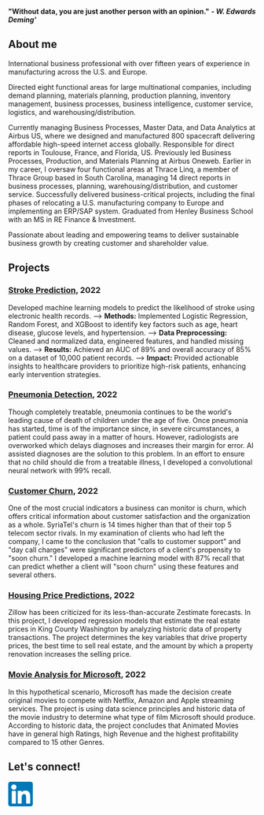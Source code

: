 **"Without data, you are just another person with an opinion."** ***- W. Edwards Deming'***

## About me
International business professional with over fifteen years of experience in manufacturing across the U.S. and Europe.

Directed eight functional areas for large multinational companies, including demand planning, materials planning, production planning, inventory management, business processes, business intelligence, customer service, logistics, and warehousing/distribution.

Currently managing Business Processes, Master Data, and Data Analytics at Airbus US, where we designed and manufactured 800 spacecraft delivering affordable high-speed internet access globally. Responsible for direct reports in Toulouse, France, and Florida, US. Previously led Business Processes, Production, and Materials Planning at Airbus Oneweb. 
Earlier in my career, I oversaw four functional areas at Thrace Linq, a member of Thrace Group based in South Carolina, managing 14 direct reports in business processes, planning, warehousing/distribution, and customer service. 
Successfully delivered business-critical projects, including the final phases of relocating a U.S. manufacturing company to Europe and implementing an ERP/SAP system. 
Graduated from Henley Business School with an MS in RE Finance & Investment.

Passionate about leading and empowering teams to deliver sustainable business growth by creating customer and shareholder value.

## Projects

### [Stroke Prediction](https://github.com/schoremis/Phase_5_Project-S.Choremis), 2022
Developed machine learning models to predict the likelihood of stroke using electronic health records.
--> **Methods:** Implemented Logistic Regression, Random Forest, and XGBoost to identify key factors such as age, heart disease, glucose levels, and hypertension.
--> **Data Preprocessing:** Cleaned and normalized data, engineered features, and handled missing values.
--> **Results:** Achieved an AUC of 89% and overall accuracy of 85% on a dataset of 10,000 patient records.
--> **Impact:** Provided actionable insights to healthcare providers to prioritize high-risk patients, enhancing early intervention strategies.

### [Pneumonia Detection](https://github.com/schoremis/Phase_4_Project-S.Choremis), 2022
Though completely treatable, pneumonia continues to be the world's leading cause of death of children under the age of five.
Once pneumonia has started, time is of the importance since, in severe circumstances, a patient could pass away in a matter of hours.
However, radiologists are overworked which delays diagnoses and increases their margin for error. AI assisted diagnoses are the solution to this problem.
In an effort to ensure that no child should die from a treatable illness, I developed a convolutional neural network with 99% recall. 

### [Customer Churn](https://github.com/schoremis/Phase_3_Project-S.Choremis), 2022
One of the most crucial indicators a business can monitor is churn, which offers critical information about customer satisfaction and the organization as a whole.
SyriaTel's churn is 14 times higher than that of their top 5 telecom sector rivals.
In my examination of clients who had left the company, I came to the conclusion that "calls to customer support" and "day call charges" were significant predictors of a client's propensity to "soon churn."
I developed a machine learning model with 87% recall that can predict whether a client will "soon churn" using these features and several others. 

### [Housing Price Predictions](https://github.com/schoremis/Phase_2_Project-S.Choremis), 2022
Zillow has been criticized for its less-than-accurate Zestimate forecasts.
In this project, I developed regression models that estimate the real estate prices in King County Washington by analyzing historic data of property transactions. The project determines the key variables that drive property prices, the best time to sell real estate, and the amount by which a property renovation increases the selling price.

### [Movie Analysis for Microsoft](https://github.com/schoremis/Phase_1_Project-S.Choremis), 2022

In this hypothetical scenario, Microsoft has made the decision create original movies to compete with Netflix, Amazon and Apple streaming services. 
The project is using data science principles and historic data of the movie industry to determine what type of film Microsoft should produce.
According to historic data, the project concludes that Animated Movies have in general high Ratings, high Revenue and the highest profitability compared to 15 other Genres.


## Let's connect!

[<img src="linkedin.png" width="50" height="50">](https://www.linkedin.com/in/stamch/)



<!--
**schoremis/schoremis** is a ✨ _special_ ✨ repository because its `README.md` (this file) appears on your GitHub profile.

Here are some ideas to get you started:

- 🔭 I’m currently working on ...
- 🌱 I’m currently learning ...
- 👯 I’m looking to collaborate on ...
- 🤔 I’m looking for help with ...
- 💬 Ask me about ...
- 📫 How to reach me: ...
- 😄 Pronouns: ...
- ⚡ Fun fact: ...
-->

